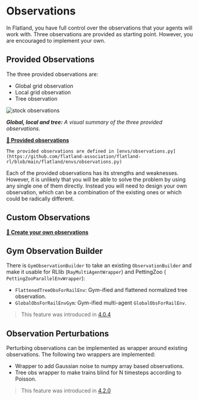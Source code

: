 Observations
================

In Flatland, you have full control over the observations that your agents will work with. Three observations are provided as starting point. However, you are
encouraged to implement your own.

## Provided Observations

The three provided observations are:

- Global grid observation
- Local grid observation
- Tree observation

![stock observations](https://i.imgur.com/oo8EIYv.png)

***Global, local and tree:** A visual summary of the three provided observations.*

**[🔗 Provided observations](observation_builder/provided_observations)**

```{admonition} Code reference
The provided observations are defined in [envs/observations.py](https://github.com/flatland-association/flatland-rl/blob/main/flatland/envs/observations.py)
```

Each of the provided observations has its strengths and weaknesses. However, it is unlikely that you will be able to solve the problem by using any single one
of
them directly. Instead you will need to design your own observation, which can be a combination of the existing ones or which could be radically different.

## Custom Observations

**[🔗 Create your own observations](observation_builder/custom_observations.md)**

## Gym Observation Builder

There is `GymObservationBuilder` to take an existing `ObservationBuilder` and make it usable for RLlib (`RayMultiAgentWrapper`) and PettingZoo (
`PettingZooParallelEnvWrapper`):

* `FlattenedTreeObsForRailEnv`: Gym-ified and flattened normalized tree observation.
* `GlobalObsForRailEnvGym`: Gym-ified multi-agent `GlobalObsForRailEnv`.

> This feature was introduced in [4.0.4](https://github.com/flatland-association/flatland-rl/pull/85)

## Observation Perturbations

Perturbing observations can be implemented as wrapper around existing observations. The following two wrappers are implemented:

* Wrapper to add Gaussian noise to numpy array based observations.
* Tree obs wrapper to make trains blind for N timesteps according to Poisson.

> This feature was introduced in [4.2.0](https://github.com/flatland-association/flatland-rl/pull/255)
